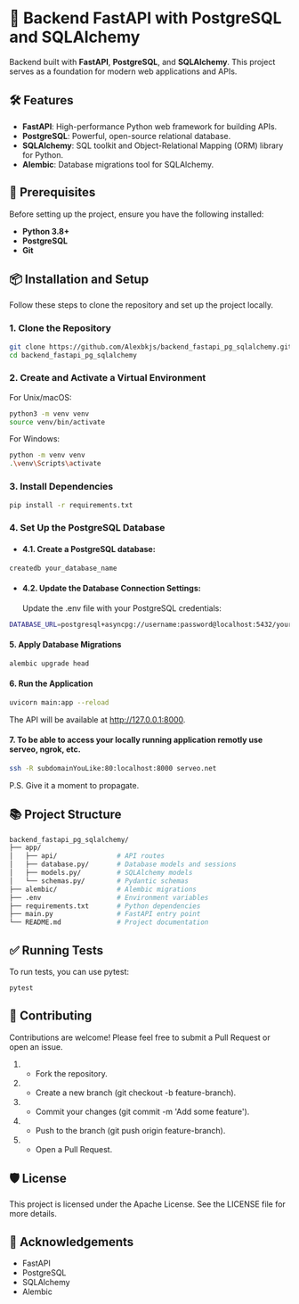 # 🚀 Backend FastAPI with PostgreSQL and SQLAlchemy

Backend built with **FastAPI**, **PostgreSQL**, and **SQLAlchemy**. This project serves as a foundation for modern web applications and APIs.

## 🛠️ Features

- **FastAPI**: High-performance Python web framework for building APIs.
- **PostgreSQL**: Powerful, open-source relational database.
- **SQLAlchemy**: SQL toolkit and Object-Relational Mapping (ORM) library for Python.
- **Alembic**: Database migrations tool for SQLAlchemy.

## 📝 Prerequisites

Before setting up the project, ensure you have the following installed:

- **Python 3.8+**
- **PostgreSQL**
- **Git**

## 📦 Installation and Setup

Follow these steps to clone the repository and set up the project locally.

### 1. Clone the Repository

```bash
git clone https://github.com/Alexbkjs/backend_fastapi_pg_sqlalchemy.git
cd backend_fastapi_pg_sqlalchemy
```

### 2. Create and Activate a Virtual Environment

For Unix/macOS:

```bash
python3 -m venv venv
source venv/bin/activate
```

For Windows:

```bash
python -m venv venv
.\venv\Scripts\activate
```

### 3. Install Dependencies

```bash
pip install -r requirements.txt
```

### 4. Set Up the PostgreSQL Database

- #### 4.1. Create a PostgreSQL database:

```bash
createdb your_database_name
```

- #### 4.2. Update the Database Connection Settings:
  Update the .env file with your PostgreSQL credentials:

```bash
DATABASE_URL=postgresql+asyncpg://username:password@localhost:5432/your_database_name
```

#### 5. Apply Database Migrations

```bash
alembic upgrade head
```

#### 6. Run the Application

```bash
uvicorn main:app --reload
```

The API will be available at http://127.0.0.1:8000.

#### 7. To be able to access your locally running application remotly use serveo, ngrok, etc.

```bash
ssh -R subdomainYouLike:80:localhost:8000 serveo.net
```

P.S. Give it a moment to propagate.

## 📚 Project Structure

```bash
backend_fastapi_pg_sqlalchemy/
├── app/
│   ├── api/               # API routes
│   ├── database.py/       # Database models and sessions
│   ├── models.py/         # SQLAlchemy models
│   └── schemas.py/        # Pydantic schemas
├── alembic/               # Alembic migrations
├── .env                   # Environment variables
├── requirements.txt       # Python dependencies
├── main.py                # FastAPI entry point
└── README.md              # Project documentation
```

## ✅ Running Tests

To run tests, you can use pytest:

```bash
pytest
```

## 🤝 Contributing

Contributions are welcome! Please feel free to submit a Pull Request or open an issue.

1. - Fork the repository.
2. - Create a new branch (git checkout -b feature-branch).
3. - Commit your changes (git commit -m 'Add some feature').
4. - Push to the branch (git push origin feature-branch).
5. - Open a Pull Request.

## 🛡️ License

This project is licensed under the Apache License. See the LICENSE file for more details.

## 🌟 Acknowledgements

- FastAPI
- PostgreSQL
- SQLAlchemy
- Alembic
